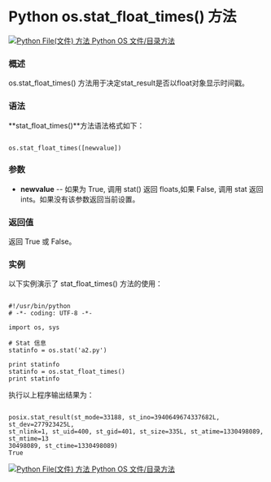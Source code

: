 Python os.stat\_float\_times() 方法
=================================

 [![Python File(文件) 方法](../images/up.gif)
 Python OS 文件/目录方法](os-file-methods.html)


  ### 概述

 os.stat\_float\_times() 方法用于决定stat\_result是否以float对象显示时间戳。

 ### 语法

 **stat\_float\_times()**方法语法格式如下：

 
```

os.stat_float_times([newvalue])

```

 ### 参数

  * **newvalue** -- 如果为 True, 调用 stat() 返回 floats,如果 False, 调用 stat 返回 ints。如果没有该参数返回当前设置。


  ### 返回值

 返回 True 或 False。

 ### 实例

 以下实例演示了 stat\_float\_times() 方法的使用：

 
```

#!/usr/bin/python
# -*- coding: UTF-8 -*-

import os, sys

# Stat 信息
statinfo = os.stat('a2.py')

print statinfo
statinfo = os.stat_float_times()
print statinfo

```

 执行以上程序输出结果为：

 
```

posix.stat_result(st_mode=33188, st_ino=3940649674337682L, st_dev=277923425L, 
st_nlink=1, st_uid=400, st_gid=401, st_size=335L, st_atime=1330498089, st_mtime=13
30498089, st_ctime=1330498089)
True

```

 [![Python File(文件) 方法](../images/up.gif)
 Python OS 文件/目录方法](os-file-methods.html)